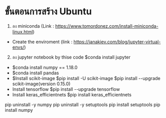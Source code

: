 # ขั้นตอนการสร้าง Ubuntu
1. ลง miniconda (Link : https://www.tomordonez.com/install-miniconda-linux.html)
- Create the enviroment (link : https://janakiev.com/blog/jupyter-virtual-envs/)
2. ลง jupyter notebook by thise code $conda install jupyter
- $conda install numpy == 1.18.0
- $conda install pandas
- $Install scikit-image
    $pip install -U scikit-image
    $pip install --upgrade scikit-image(version 0.15.0)
- Install tensorflow 
    $pip install --upgrade tensorflow
- Install keras_efficientnets
    $pip install keras_efficientnets
    
    
    

    
    
    
    
    
    
    
pip uninstall -y numpy
pip uninstall -y setuptools
pip install setuptools
pip install numpy
